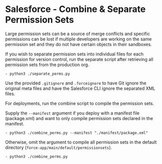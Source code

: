 # Salesforce - Combine & Separate Permission Sets
Large permission sets can be a source of merge conflicts and specific permissions can be lost if multiple developers are working on the same permission set and they do not have certain objects in their sandboxes.

If you wish to separate permission sets into individual files for each permission for version control, run the separate script after retrieving all permission sets from the production org.

```
- python3 ./separate_perms.py
```

Use the provided `.gitignore` and `.forceignore` to have Git ignore the original meta files and have the Salesforce CLI ignore the separated XML files.

For deployments, run the combine script to compile the permission sets.

Supply the `--manifest` argument if you deploy with a manifest file (package.xml) and want to only compile permission sets declared in the manifest.

```
- python3 ./combine_perms.py --manifest "./manifest/package.xml"
```

Otherwise, omit the argument to compile all permission sets in the default directory (`force-app/main/default/permissionsets`).

```
- python3 ./combine_perms.py
```
